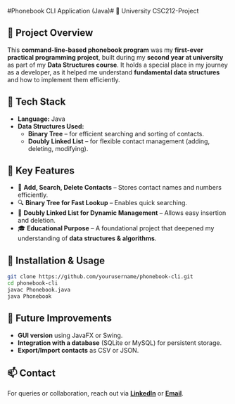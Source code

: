 #Phonebook CLI Application (Java)# 📌 
University CSC212-Project

## 🚀 Project Overview
This **command-line-based phonebook program** was my **first-ever practical programming project**, built during my **second year at university** as part of my **Data Structures course**. It holds a special place in my journey as a developer, as it helped me understand **fundamental data structures** and how to implement them efficiently.

## 🔧 Tech Stack
- **Language:** Java
- **Data Structures Used:**
  - **Binary Tree** – for efficient searching and sorting of contacts.
  - **Doubly Linked List** – for flexible contact management (adding, deleting, modifying).

## 🎯 Key Features
- 📌 **Add, Search, Delete Contacts** – Stores contact names and numbers efficiently.
- 🔍 **Binary Tree for Fast Lookup** – Enables quick searching.
- 🔄 **Doubly Linked List for Dynamic Management** – Allows easy insertion and deletion.
- 🎓 **Educational Purpose** – A foundational project that deepened my understanding of **data structures & algorithms**.

## 📄 Installation & Usage
```sh
git clone https://github.com/yourusername/phonebook-cli.git
cd phonebook-cli
javac Phonebook.java
java Phonebook
```

## 🎯 Future Improvements
- **GUI version** using JavaFX or Swing.
- **Integration with a database** (SQLite or MySQL) for persistent storage.
- **Export/Import contacts** as CSV or JSON.

## 📫 Contact
For queries or collaboration, reach out via **[LinkedIn](https://www.linkedin.com/in/nawaf-alageel-794462312/)** or **[Email](mailto:NawafSoftwareEng@gmail.com)**.
